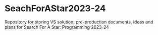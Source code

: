 # SeachForAStar2023-24
 Repository for storing VS solution, pre-production documents, ideas and plans for Search For A Star: Programming 2023-24
